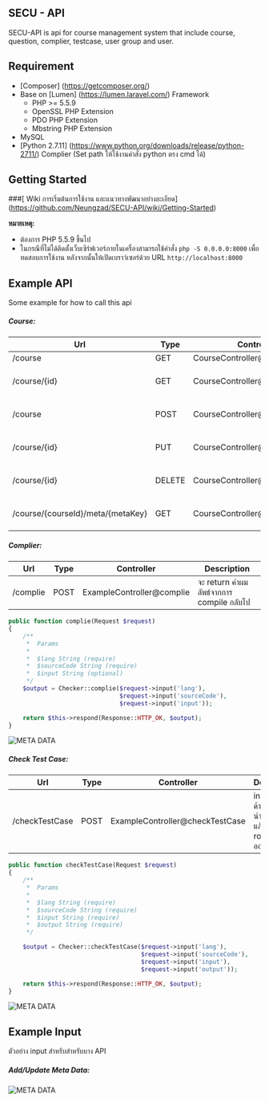 ## SECU - API

SECU-API is api for course management system that include course, question, complier, testcase, user group and user. 

## Requirement

- [Composer] (https://getcomposer.org/)
- Base on [Lumen] (https://lumen.laravel.com/) Framework
  - PHP >= 5.5.9
  - OpenSSL PHP Extension
  - PDO PHP Extension
  - Mbstring PHP Extension
- MySQL
- [Python 2.7.11] (https://www.python.org/downloads/release/python-2711/) Complier (Set path ให้ใช้งานคำสั่ง python ตรง cmd ได้)

## Getting Started

###[ Wiki การเริ่มต้นการใช้งาน และแนวทางพัฒนาอย่างละเอียด] (https://github.com/Neungzad/SECU-API/wiki/Getting-Started)

**หมายเหตุ:** 
- ต้องการ PHP 5.5.9 ขึ้นไป
- ในกรณีที่ไม่ได้ติดตั้งเว็บเซิร์ฟเวอร์ภายในเครื่องสามารถใช้คำสั่ง `php -S 0.0.0.0:8000` เพื่อทดสอบการใช้งาน หลังจากนั้นให้เปิดเบราว์เซอร์ด้วย URL `http://localhost:8000`

## Example API

Some example for how to call this api

##### Course:
| Url | Type | Controller | Description |
|---------------|----------|--------------|----------------------------------------------------------------|
| /course | GET | CourseController@all | All Courses |
| /course/{id} | GET | CourseController@get | Fetch Courses By id  |
| /course | POST | CourseController@add | Create a course record |
| /course/{id} | PUT | CourseController@put | Update Course by id |
| /course/{id} | DELETE | CourseController@remove | Delete Courses by id |
| /course/{courseId}/meta/{metaKey} | GET | CourseController@getMetaByKey | [example] Get only meta value |

##### Complier:
| Url | Type | Controller | Description |
|---------------|----------|--------------|----------------------------------------------------------------|
| /complie | POST | ExampleController@complie | จะ return ค่าผมลัพธ์จากการ compile กลับไป |

```PHP
public function complie(Request $request)
{   
    /**
     *  Params
     *
     *  $lang String (require)
     *  $sourceCode String (require)
     *  $input String (optional) 
     */
    $output = Checker::complie($request->input('lang'), 
                               $request->input('sourceCode'), 
                               $request->input('input'));

    return $this->respond(Response::HTTP_OK, $output);
}
```

![META DATA](https://dl.dropboxusercontent.com/s/ilo6zdsvsgo7lha/2016-04-06_121440_cr2.png)

##### Check Test Case:
| Url | Type | Controller | Description |
|---------------|----------|--------------|----------------------------------------------------------------|
| /checkTestCase | POST | ExampleController@checkTestCase | input ดู ตย. ด้านล่าง (หากนำไปใช้จริงแล้วก็ลบ route อันนี้ออกได้เลย

```PHP
public function checkTestCase(Request $request)
{   
    /**
     *  Params
     *
     *  $lang String (require)
     *  $sourceCode String (require)
     *  $input String (require) 
     *  $output String (require) 
     */

    $output = Checker::checkTestCase($request->input('lang'), 
                                     $request->input('sourceCode'), 
                                     $request->input('input'), 
                                     $request->input('output'));

    return $this->respond(Response::HTTP_OK, $output);
}
```

![META DATA](https://dl.dropboxusercontent.com/s/g4zoayht4aepyyo/check-test-case.png)

## Example Input 

ตัวอย่าง input สำหรับสำหรับบาง API

##### Add/Update Meta Data: 

![META DATA](https://dl.dropboxusercontent.com/s/2a3syezpt6su4q4/Meta-01.png)
